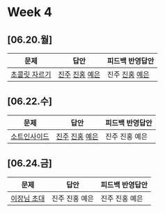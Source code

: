 # Week 4
## [06.20.월]

| 문제                                              | 답안                                          | 피드백 반영답안                       |
| ------------------------------------------------- | --------------------------------------------- | -------------------------------------- |
| [초콜릿 자르기](https://www.acmicpc.net/problem/2163) | [진주](0620_kjj_2163.py) [진홍](0620_kjh_2163.java) [예은](0620_lye_2163.py) | 진주 [진홍](0620_kjh_2163_fb.java) [예은](0620_lye_2163.py) |

## [06.22.수]

| 문제                                              | 답안                                          | 피드백 반영답안                       |
| ------------------------------------------------- | --------------------------------------------- | -------------------------------------- |
| [소트인사이드](https://www.acmicpc.net/problem/1427) | [진주](0622_kjj_1427.py) [진홍](0622_kjh_1427.java) [예은](0622_lye_1427.py) | 진주 진홍 예은 |

## [06.24.금]

| 문제                                              | 답안                                          | 피드백 반영답안                       |
| ------------------------------------------------- | --------------------------------------------- | -------------------------------------- |
| [이장님 초대](https://www.acmicpc.net/problem/9237) | 진주 진홍 예은 | 진주 진홍 예은 |

